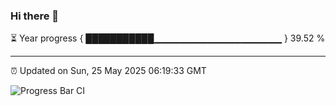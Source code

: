 ### Hi there 👋

⏳ Year progress { ███████████▁▁▁▁▁▁▁▁▁▁▁▁▁▁▁▁▁▁▁ } 39.52 %

---

⏰ Updated on Sun, 25 May 2025 06:19:33 GMT

![Progress Bar CI](https://github.com/liununu/liununu/workflows/Progress%20Bar%20CI/badge.svg)
